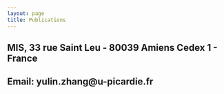 ```yaml
---
layout: page
title: Publications
---
```


<div class="content">
<h2>MIS, 33 rue Saint Leu - 80039 Amiens Cedex 1 - France</h2>
<h2>Email: yulin.zhang@u-picardie.fr</h2>
<h4>&nbsp;</h4>
<!-- end .content -->
</div>
